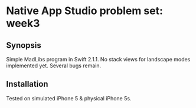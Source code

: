 # Native App Studio problem set: week3

## Synopsis
Simple MadLibs program in Swift 2.1.1. No stack views for landscape modes implemented yet. Several bugs remain.

## Installation
Tested on simulated iPhone 5 & physical iPhone 5s.
